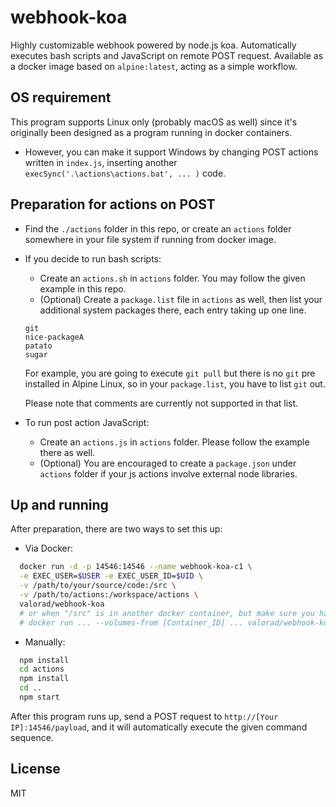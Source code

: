 # webhook-koa
Highly customizable webhook powered by node.js koa. Automatically executes bash scripts and JavaScript on remote POST request. Available  as a docker image based on `alpine:latest`, acting as a simple workflow.

## OS requirement
This program supports Linux only (probably macOS as well) since it's originally been designed as a program running in docker containers.
- However, you can make it support Windows by changing POST actions written in `index.js`, inserting another `execSync('.\actions\actions.bat', ... )` code.

## Preparation for actions on POST
- Find the `./actions` folder in this repo, or create an `actions` folder somewhere in your file system if running from docker image.
- If you decide to run bash scripts:
  - Create an `actions.sh` in `actions` folder. You may follow the given example in this repo.
  - (Optional) Create a `package.list` file in `actions` as well, then list your additional system packages there, each entry taking up one line. 
  ```
  git
  nice-packageA
  patato
  sugar
  ```
  For example, you are going to execute `git pull` but there is no `git` pre installed in Alpine Linux, so in your `package.list`, you have to list `git` out.
  
  Please note that comments are currently not supported in that list.

- To run post action JavaScript:
  - Create an `actions.js` in `actions` folder. Please follow the example there as well.
  - (Optional) You are encouraged to create a `package.json` under `actions` folder if your js actions involve external node libraries.
  
## Up and running
After preparation, there are two ways to set this up:
- Via Docker: 
``` bash
  docker run -d -p 14546:14546 --name webhook-koa-c1 \
  -e EXEC_USER=$USER -e EXEC_USER_ID=$UID \
  -v /path/to/your/source/code:/src \
  -v /path/to/actions:/workspace/actions \
  valorad/webhook-koa
  # or when "/src" is in another docker container, but make sure you have access permission:
  # docker run ... --volumes-from [Container_ID] ... valorad/webhook-koa
```
- Manually:
``` bash
  npm install
  cd actions
  npm install
  cd ..
  npm start
```

After this program runs up, send a POST request to `http://[Your IP]:14546/payload`, and it will automatically execute the given command sequence.

## License
MIT
